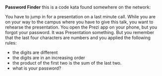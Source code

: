 **Password Finder** this is a code kata found somewhere on the network:

You have to jump in for a presentation on a last minute call. While you are on your way to the campus where you have to give this talk, you want to rehearse the presentation. You open the Prezi app on your phone, but you forgot your password. It was Presentation something. But you remember that the last four characters are numbers and you applied the following rules:

* the digits are different
* the digits are in an increasing order
* the product of the first two is the sum of the last two.
* what is your password?
